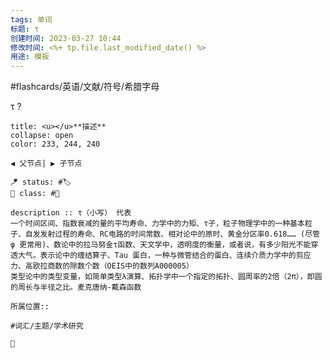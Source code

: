 ```yaml
---
tags: 单词
标题: τ
创建时间: 2023-03-27 10:44
修改时间: <%+ tp.file.last_modified_date() %>
用途: 模板
---
```


#flashcards/英语/文献/符号/希腊字母

τ
?
```ad-info
title: <u></u>**描述**
collapse: open
color: 233, 244, 240

◀️ 父节点| ▶️ 子节点

🪁 status: #🏷️
🎏 class: #📇 

description :: τ（小写） 代表
一个时间区间、指数衰减的量的平均寿命、力学中的力矩、τ子，粒子物理学中的一种基本粒子、自发发射过程的寿命、RC电路的时间常数、相对论中的原时、黄金分区率0.618…… (尽管 φ 更常用)、数论中的拉马努金τ函数、天文学中，透明度的衡量，或者说，有多少阳光不能穿透大气。表示论中的缠结算子、Tau 蛋白，一种与微管结合的蛋白、连续介质力学中的剪应力、高欧拉商数的除数个数（OEIS中的数列A000005）
类型论中的类型变量，如简单类型λ演算、拓扑学中一个指定的拓扑、圆周率的2倍（2π），即圆的周长与半径之比。麦克唐纳-戴森函数

所属位置:: 

#词汇/主题/学术研究

📎 
```
<!--SR:!2023-06-18,3,250-->
